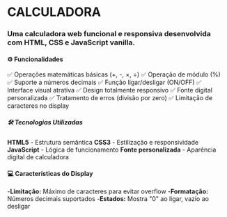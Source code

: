 # CALCULADORA

### Uma calculadora web funcional e responsiva desenvolvida com HTML, CSS e JavaScript vanilla.

#### ⚙️ Funcionalidades

✅ Operações matemáticas básicas (+, -, ×, ÷)
✅ Operação de módulo (%)
✅ Suporte a números decimais
✅ Função ligar/desligar (ON/OFF)
✅ Interface visual atrativa
✅ Design totalmente responsivo
✅ Fonte digital personalizada
✅ Tratamento de erros (divisão por zero)
✅ Limitação de caracteres no display

##### 🛠️ Tecnologias Utilizadas

**HTML5** - Estrutura semântica
**CSS3** - Estilização e responsividade
**JavaScript** - Lógica de funcionamento
**Fonte personalizada** - Aparência digital de calculadora

#### 💻 Características do Display

-**Limitação:** Máximo de caracteres para evitar overflow
-**Formatação:** Números decimais suportados
-**Estados:** Mostra "0" ao ligar, vazio ao desligar